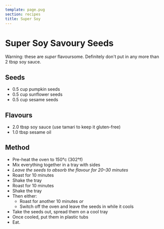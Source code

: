 ```yaml
---
template: page.pug
section: recipes
title: Super Soy
---
```


Super Soy Savoury Seeds
===

Warning: these are *super* flavoursome. Definitely don't put in any more than 2 tbsp soy sauce.

Seeds
---

  * 0.5 cup pumpkin seeds
  * 0.5 cup sunflower seeds
  * 0.5 cup sesame seeds

Flavours
---

  * 2.0  tbsp soy sauce (use tamari to keep it gluten-free)
  * 1.0  tbsp sesame oil

Method
---

  * Pre-heat the oven to 150°c (302°f)
  * Mix everything together in a tray with sides
  * *Leave the seeds to absorb the flavour for 20–30 minutes*
  * Roast for 10 minutes
  * Shake the tray
  * Roast for 10 minutes
  * Shake the tray
  * Then either:
    * Roast for another 10 minutes *or*
    * Switch off the oven and leave the seeds in while it cools
  * Take the seeds out, spread them on a cool tray
  * Once cooled, put them in plastic tubs
  * Eat.